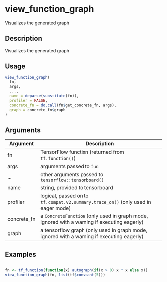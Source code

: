 # view_function_graph


Visualizes the generated graph




## Description

Visualizes the generated graph





## Usage
```r
view_function_graph(
  fn,
  args,
  ...,
  name = deparse(substitute(fn)),
  profiler = FALSE,
  concrete_fn = do.call(fn$get_concrete_fn, args),
  graph = concrete_fn$graph
)
```




## Arguments


Argument      |Description
------------- |----------------
fn | TensorFlow function (returned from ``tf.function()``)
args | arguments passed to ``fun``
... | other arguments passed to `tensorflow::tensorboard()`
name | string, provided to tensorboard
profiler | logical, passed on to ``tf.compat.v2.summary.trace_on()`` (only used in eager mode)
concrete_fn | a ``ConcreteFunction`` (only used in graph mode, ignored with a warning if executing eagerly)
graph | a tensorflow graph (only used in graph mode, ignored with a warning if executing eagerly)






## Examples

```r

fn <- tf_function(function(x) autograph(if(x > 0) x * x else x))
view_function_graph(fn, list(tf$constant(5)))

```




